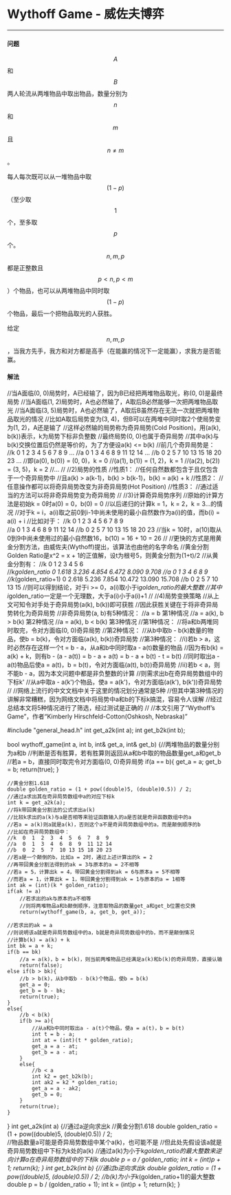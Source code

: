 <script type="text/javascript" src="https://cdnjs.cloudflare.com/ajax/libs/mathjax/2.7.1/MathJax.js?config=TeX-AMS-MML_HTMLorMML"/></script>
<script> gitbook.events.bind("page.change", function() { MathJax.Hub.Queue(["Typeset",MathJax.Hub]); } </script>

# Wythoff Game - 威佐夫博弈

--------

#### 问题

$$ A $$和$$ B $$两人轮流从两堆物品中取出物品，数量分别为$$ n $$和$$ m $$且$$ n \ne m $$。

每人每次既可以从一堆物品中取$$ (1 - p) $$（至少取$$ 1 $$个，至多取$$ p $$个。$$ n, m, p $$都是正整数且$$ p \lt n, p \lt m $$）个物品，也可以从两堆物品中同时取$$ (1 - p) $$个物品，最后一个把物品取光的人获胜。

给定$$ n, m, p $$，当我方先手，我方和对方都是高手（在能赢的情况下一定能赢），求我方是否能赢。

#### 解法

//当A面临(0, 0)局势时，A已经输了，因为B已经把两堆物品取光，称(0, 0)是最终局势
//当A面临(1, 2)局势时，A也必然输了，A取后B必然能够一次把两堆物品取光
//当A面临(3, 5)局势时，A也必然输了，A取后B虽然存在无法一次就把两堆物品取光的情况
//比如A取后局势变为(3, 4)，但B可以在两堆中同时取2个使局势变为(1, 2)，A还是输了
//这样必然输的局势称为奇异局势(Cold Position)，用(a(k), b(k))表示，k为局势下标非负整数
//最终局势(0, 0)也属于奇异局势
//其中a(k)与b(k)交换位置后仍然是等价的，为了方便设a(k) <= b(k)
//前几个奇异局势是：
//k  0  1  2  3  4  5  6  7  8  9  ...
//a  0  1  3  4  6  8  9  11 12 14 ...
//b  0  2  5  7  10 13 15 18 20 23 ...
//即(a(0), b(0)) = (0, 0)，k = 0
//(a(1), b(1)) = (1, 2)，k = 1
//(a(2), b(2)) = (3, 5)，k = 2
//...
//
//2)局势的性质
//性质1：
//任何自然数都包含于且仅包含于一个奇异局势中
//且a(k) > a(k-1)，b(k) > b(k-1)，b(k) = a(k) + k
//性质2：
//任意操作都可以将奇异局势改变为非奇异局势(Hot Position)
//性质3：
//通过适当的方法可以将非奇异局势变为奇异局势
//
//3)计算奇异局势序列
//原始的计算方法是初始k = 0时a(0) = 0，b(0) = 0
//以后递归的计算k = 1，k = 2，k = 3...的情况
//对于k = i，a(i)取之前0到i-1中尚未使用的最小自然数作为a(i)的值，而b(i) = a(i) + i
//比如对于：
//k  0  1  2  3  4  5  6  7  8  9  
//a  0  1  3  4  6  8  9  11 12 14 
//b  0  2  5  7  10 13 15 18 20 23 
//当k = 10时，a(10)取从0到9中尚未使用过的最小自然数16，b(10) = 16 + 10 = 26
//
//更快的方式是用黄金分割方法，由威佐夫(Wythoff)提出，该算法也由他的名字命名
//黄金分割Golden Ratio是x^2 = x + 1的正值解，设t为根号5，则黄金分割为(1+t)/2
//从黄金分割有：
//k						0  1	  2		 3	    4	   5	  6		
//k*golden_ratio		0  1.618  3.236  4.854  6.472  8.090  9.708
//a						0  1	  3	     4		6	   8	  9
//k*(golden_ratio+1)	0  2.618  5.236  7.854  10.472 13.090 15.708
//b						0  2	  5		 7		10	   13	  15
//则可以得到结论，对于i >= 0，a(i)取小于i*golden_ratio的最大整数
//其中i*golden_ratio一定是一个无理数，大于a(i)小于a(i)+1
//
//4)局势变换策略
//从上文可知令对手处于奇异局势(a(k), b(k))即可获胜
//因此获胜关键在于将非奇异局势转化为奇异局势
//非奇异局势(a, b)有5种情况：
//a = b						第1种情况
//a = a(k), b > b(k)		第2种情况
//a = a(k), b < b(k)		第3种情况
//第1种情况：
//将a和b两堆同时取完，令对方面临(0, 0)奇异局势
//第2种情况：
//从b中取b - b(k)数量的物品，使b = b(k)，令对方面临(a(k), b(k))奇异局势
//第3种情况：
//i)若b > a，这时必然存在这样一个t = b - a，从a和b中同时取a - a(t)数量的物品
//因为有b(k) = a(k) + k，则有b - (a - a(t)) = b - a + a(t) = b - a + b(t) - t = b(t)
//同时取出a - a(t)物品后使a = a(t)，b = b(t)，令对方面临(a(t), b(t))奇异局势
//ii)若b < a，则不能b - a，因为本文问题中都是非负整数的计算
//则需求出b在奇异局势数组中的下标k'
//从a中取a - a(k')个物品，使a = a(k')，令对方面临(a(k'), b(k'))奇异局势
//
//网络上流行的中文文档中关于这里的情况划分通常是5种
//但其中第3种情况的讲解非常糟糕，因为网络文档中将局势中a和b的下标k搞混，容易令人误解
//经过总结本文将5种情况进行了筛选，经过测试是正确的
//
//本文引用了“Wythoff’s Game”，作者“Kimberly Hirschfeld-Cotton(Oshkosh, Nebraska)”

#include "general_head.h"
int get_a2k(int a);
int get_b2k(int b);

bool wythoff_game(int a, int b, int& get_a, int& get_b)
{//两堆物品的数量分别为a和b
 //判断是否有胜算，若有胜算则返回从a和b中取的物品数量get_a和get_b
	//若a = b，直接同时取完令对方面临(0, 0)奇异局势
	if(a == b){
		get_a = a;
		get_b = b;
		return(true);
	}

	//黄金分割1.618
	double golden_ratio = (1 + pow((double)5, (double)0.5)) / 2;	
	//通过a求出其在奇异局势数组中a的对应下标k
	int k = get_a2k(a);
	//将k带回黄金分割法的公式求出a(k)
	//比较k求出的a(k)与a是否相等来验证函数输入的a是否就是奇异函数数组中的a
	//若a = a(k)则a就是a(k)，否则这个a不是奇异局势数组中的a，而是颠倒顺序的b
	//比如在奇异局势数组中：
	//k  0  1  2  3  4  5  6  7  8  9  
	//a  0  1  3  4  6  8  9  11 12 14 
	//b  0  2  5  7  10 13 15 18 20 23 
	//若a是一个颠倒的b，比如a = 2时，通过上述计算出的k = 2
	//再带回黄金分割法得到的ak = 3与原本的a = 2不相等
	//若a = 5，计算出k = 4，带回黄金分割得到ak = 6与原本a = 5不相等
	//而若a = 1，计算出k = 1，带回黄金分割得到ak = 1与原本的a = 1相等
	int ak = (int)(k * golden_ratio);
	if(ak != a)
		//若求出的ak与原本的a不相等
		//则将两堆物品a和b颠倒顺序，注意取物品的数量get_a和get_b位置也交换
		return(wythoff_game(b, a, get_b, get_a));

	//若求出的ak = a
	//则说明该a就是奇异局势数组中的a，b就是奇异局势数组中的b，而不是颠倒情况
	//计算b(k) = a(k) + k
	int bk = a + k;
	if(b == bk)
		//a = a(k)，b = b(k)，则当前两堆物品已经满足a(k)和b(k)的奇异局势，直接认输
		return(false);
	else if(b > bk){
		//b > b(k)，从b中取b - b(k)个物品，使b = b(k)
		get_a = 0;
		get_b = b - bk;
		return(true);
	}
	else{
		//b < b(k)
		if(b >= a){
			//从a和b中同时取出a - a(t)个物品，使a = a(t)，b = b(t)
			int t = b - a;
			int at = (int)(t * golden_ratio);
			get_a = a - at;
			get_b = a - at;
		}
		else{
			//b < a
			int k2 = get_b2k(b);
			int ak2 = k2 * golden_ratio;
			get_a = a - ak2;
			get_b = 0;
		}
		return(true);
	}
}
int get_a2k(int a)
{//通过a逆向求出k
	//黄金分割1.618
	double golden_ratio = (1 + pow((double)5, (double)0.5)) / 2;	
	//物品数量a可能是奇异局势数组中某个a(k)，也可能不是
	//但此处先假设该a就是奇异局势数组中下标为k处的a(k)
	//通过a(k)为小于k*golden_ratio的最大整数来逆向计算a在奇异局势数组中的下标k
	double p = a / golden_ratio;
	int k = (int)p + 1;
	return(k);
}
int get_b2k(int b)
{//通过b逆向求出k
	double golden_ratio = (1 + pow((double)5, (double)0.5)) / 2;
	//b(k)为小于k*(golden_ratio+1)的最大整数
	double p = b / (golden_ratio + 1);
	int k = (int)p + 1;
	return(k);
}
        
